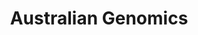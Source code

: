 ---
title: Australian Genomics
page_id: australian_genomics
type: activities_agencies
contributors: [Marion Shadbolt]
toc: true
description: 
affiliations: [AU]
---